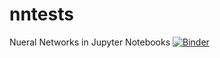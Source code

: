 # nntests
Nueral Networks in Jupyter Notebooks
[![Binder](https://mybinder.org/badge_logo.svg)](https://mybinder.org/v2/gh/unfriendly/nntests/HEAD)
